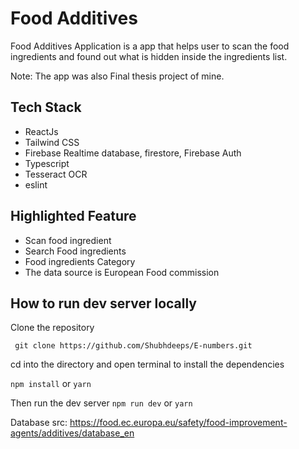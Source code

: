 # Food Additives

Food Additives Application is a app that helps user to scan the food ingredients and found out what is hidden inside the ingredients list.

Note: The app was also Final thesis project of mine.

## Tech Stack

- ReactJs
- Tailwind CSS
- Firebase Realtime database, firestore, Firebase Auth
- Typescript
- Tesseract OCR
- eslint

## Highlighted Feature

- Scan food ingredient
- Search Food ingredients
- Food ingredients Category
- The data source is European Food commission

## How to run dev server locally

Clone the repository

```
 git clone https://github.com/Shubhdeeps/E-numbers.git
```

cd into the directory and open terminal to install the dependencies

`npm install` or `yarn`

Then run the dev server
`npm run dev` or `yarn`

Database src:
https://food.ec.europa.eu/safety/food-improvement-agents/additives/database_en
